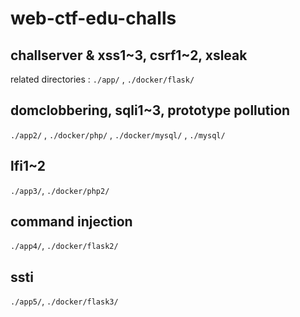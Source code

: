 # web-ctf-edu-challs

## challserver & xss1\~3, csrf1\~2, xsleak 
related directories : `./app/` , `./docker/flask/`

## domclobbering, sqli1~3, prototype pollution
`./app2/` , `./docker/php/` , `./docker/mysql/` , `./mysql/`

## lfi1~2 
`./app3/`, `./docker/php2/`

## command injection 
`./app4/`, `./docker/flask2/`

## ssti
`./app5/`, `./docker/flask3/`